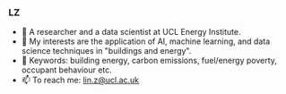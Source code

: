 ### LZ
- 🔭 A researcher and a data scientist at UCL Energy Institute. 
- 🌱 My interests are the application of AI, machine learning, and data science techniques in "buildings and energy".
- 👯 Keywords: building energy, carbon emissions, fuel/energy poverty, occupant behaviour etc.
- 📫 To reach me: lin.z@ucl.ac.uk 

<!--
**lin-zheng-uk/lin-zheng-uk** is a ✨ _special_ ✨ repository because its `README.md` (this file) appears on your GitHub profile.
--> 
